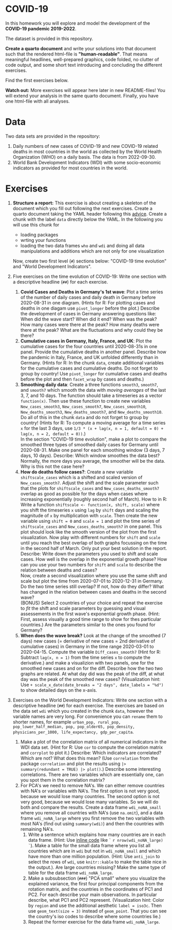 # COVID-19

In this homework you will explore and model the development of the **COVID-19 pandemic 2019-2022**. 

The dataset is provided in this repository. 

**Create a quarto document** and write your solutions into that document such that the rendered html-file is **"human-readable"**. That means meaningful headlines, well-prepared graphics, code folded, no clutter of code output, and some short text introducing and concluding the different exercises. 

Find the first exercises below.   

**Watch out:** More exercises will appear here later in new README-files! You will extend your analysis in the same quarto document. 
Finally, you have one html-file with all analyses. 

# Data

Two data sets are provided in the repository:

1. Daily numbers of new cases of COVID-19 and new COVID-19 related deaths in most countries in the world as collected by the World Health Organization (WHO) on a daily basis. The data is from 2022-09-30. 
2. World Bank Development Indicators (WDI) with some socio-economic indicators as provided for most countries in the world. 


# Exercises

1. **Structure a report:** This exercise is about creating a skeleton of the document which you fill out following the next exercises. Create a quarto document taking the YAML header following this [advice](https://cu-f23-mdssb-01-concepts-tools.github.io/Website/reports.html). Create a chunk with the label `data` directly below the YAML. In the following you will use this chunk for 
    - loading packages
    - wrting your functions
    - loading the two data frames `who` and `wdi` and doing all data manipulations and additions which are not only for one visualization
    
    Now, create two first level (`#`) sections below: "COVID-19 time evolution" and "World Development Indicators".
    
2. Five exercises on the time evolution of COVID-19: Write one section with a descriptive headline (`##`) for each exercise.
    1. **Covid Cases and Deaths in Germany's 1st wave**: Plot a time series of the number of daily cases and daily death in Germany before 2020-08-31 in one diagram. (Hints for R: For plotting cases and deaths in one diagam use `pivot_longer` before the plot.) Describe the development of cases in Germany answering questions like: When did the wave start? When did it end? When was the peak? How many cases were there at the peak? How many deaths were there at the peak? What are the fluctuations and why could they be there?
    2. **Cumulative cases in Germany, Italy, France, and UK**: Plot the cumulative cases for the four countries until 2020-08-31s in one panel. Provide the cumulative deaths in another panel. Describe how the pandemic in Italy, France, and UK unfolded differently than in Germany.  (Hints for R: In the chunk `data`, create additional variables for the cumulative cases and cumulative deaths. Do not forget to group by country! Use `pivot_longer` for cumulative cases and deaths before the plot and then `facet_wrap` by cases and deaths.)
    3. **Smoothing daily data**: Create a three functions `smooth3`, `smooth7`, and `smooth7` which smooth the data with *moving averages* of the last 3, 7, and 10 days. The function should take a timeseries as a vector `function(x)`. Then use these function to create new variables `New_cases_smooth3`,  `New_cases_smooth7`,  `New_cases_smooth10`,  `New_deaths_smooth3`,  `New_deaths_smooth7`,  and `New_deaths_smooth10`. Do all of this in the chunk `data` and do not forget to group by country! (Hints for R: To compute a moving average for a time series `x` for the last 3 days, use `1/3 * (x + lag(x, n = 1, default = 0) + lag(x, n = 2, default = 0))`.)   
    In the section "COVID-19 time evolution", make a plot to compare the smoothed three types of smoothed daily cases for Germany until 2020-08-31. Make one panel for each smoothing window (3 days, 7 days, 10 days). Describe: Which window smoothes the data best? Normally, the more days you average, the smoother will be the data. Why is this not the case here?
    4. **How do deaths follow cases?**: Create a new variable `shiftscale_cases` which is a shifted and scaled version of `New_cases_smooth7`. Adjust the shift and the scale parameter such that the plots for `shiftscale_cases` and `New_cases_deaths_smooth7` overlap as good as possible for the days when cases where increasing exponentially (roughly second half of March). How to in R: Write a function `shiftscale <- function(x, shift, scale)` where you shift the timeseries `x` using `lag` by `shift` days and scaling the magnitude of `x` by multiplication with `scale`. Then create the new variable using `shift = 0` and `scale = 1` and plot the time series of `shiftscale_cases` and `New_cases_deaths_smooth7` in one panel. This plot should look like the smooth version of the plot from the first visualization. Now play with different numbers for `shift` and `scale` until you reach the best overlap of both graphs focussing on the time in the second half of March. Only put your best solution in the report. Describe: Write down the parameters you used to shift and scale cases. How well is the overlap in the exponential growth phase? How can you use your two numbers for `shift` and `scale` to describe the relation between deaths and cases?    
    Now, create a second visualization where you use the same shift and scale but plot the time from 2020-07-01 to 2020-12-31 in Germany. Do the two time series still overlap? If not, how do they differ? What has changed in the relation between cases and deaths in the second wave?    
    (BONUS) Select 2 countries of your choice and repeat the exercise to *fit* the shift and scale parameters by guessing and visual assessements in the first wave's exponential growth phase. (Hint: First, assess visually a good time range to show for thes particular countries.) Are the parameters similar to the ones you found for Germany? 
    5. **When does the wave break?** Look at the change of the smoothed (7 days) new cases (= derivative of new cases = 2nd derivative of cumulative cases) in Germany in the time range 2020-03-01 to 2020-04-15. Compute the variable `Diff_cases_smooth7` (Hint for R: Subtract `lag(x, n = 1)` from the time series `x` to compute the derivative.) and make a visualizion with two panels, one for the smoothed new cases and on for the diff. Describe how the two two graphs are related. At what day did was the peak of the diff, at what day was the peak of the smoothed new cases? (Visualization hint: Use `+ scale_x_date(date_breaks = "2 days", date_labels = "%d")` to show detailed days on the x-axis. 

3. Exercises on the World Development Indicators: Write one section with a descriptive headline (`##`) for each exercise. The exercises are based on the data set `wdi` which you created in the chunk `data`, however the variable names are very long. For convenience you can `rename` them to shorter names, for example `urban_pop, rural_pop, pop_lower_half_median, pop, pop_older65, pop_density, physicians_per_1000, life_expectancy, gdp_per_capita`. 
    1. Make a plot of the correlation matrix of all numerical indicators in the WDI data set. (Hint for R: Use `cor` to compute the correlation matrix and `corrplot` to plot it.) Describe: Which indicators are correlated? Which are not? What does this mean? (Use `correlation` from the package `correlation` and plot the results using `|> summary(redundant = TRUE) |> plot()`.) Describe some interesting correlations. There are two variables which are essentially one, can you spot them in the correlation matrix?
    2. For PCA's we need to remove NA's. We can either remove countries with NA's or variables with NA's. The first option is not very good, because we would lose many countries. The second option is not very good, because we would lose many variables. So we will do both and compare the results. Create a data frame `wdi_noNA_small` where you remove all countries with NA's (use `na.omit`), and a data frame `wdi_noNA_large` where you first remove the two variables with most NA's (find out using `summary(wdi)`) and then the countries with remaining NA's. 
        1. Write a sentence which explains how many countries are in each data frame. (Hint: Use [inline code](https://quarto.org/docs/computations/execution-options.html#inline-code) like `` ` `` `r nrow(wdi_noNA_large)` `` ` ``). Make a table for the small data frame where you list all countries which are in `wdi` but not in `wdi_noNA_small` and which have more than one million population. (Hint: Use `anti_join` to select the rows of `wdi`, use `knitr::kable` to make the table nice in the output.). Are large countries missing? Make the same type of table for the data frame `wdi_noNA_large`. 
        2. Make a subsubsection (`###`) "PCA small" where you visualize the explained variance, the first four principal components from the rotation matrix, and the countries in the coordinates of PC1 and PC2. For each describe your main observations. In particular describe, what PC1 and PC2 represent. (Visualization hint: Color by `region` and use the additional aesthetic `label = iso3c`. Then use `geom_text(size = 3)` instead of `geom_point`. That you can see the country's iso codes to describe where some countries lie.)
        3. Repeat the former exercise for the data frame `wdi_noNA_large`. 
